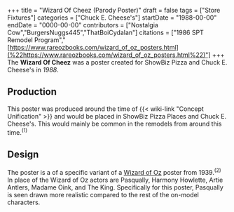 +++
title = "Wizard Of Cheez (Parody Poster)"
draft = false
tags = ["Store Fixtures"]
categories = ["Chuck E. Cheese's"]
startDate = "1988-00-00"
endDate = "0000-00-00"
contributors = ["Nostalgia Cow","BurgersNuggs445","ThatBoiCydalan"]
citations = ["1986 SPT Remodel Program","[https://www.rareozbooks.com/wizard_of_oz_posters.html](%22https://www.rareozbooks.com/wizard_of_oz_posters.html%22)"]
+++
The **Wizard Of Cheez** was a poster created for ShowBiz Pizza and Chuck E. Cheese's in *1988*.

## Production

This poster was produced around the time of {{< wiki-link "Concept Unification" >}} and would be placed in ShowBiz Pizza Places and Chuck E. Cheese's. This would mainly be common in the remodels from around this time.<sup>(1)</sup>

## Design

The poster is a of a specific variant of a [Wizard of Oz](https://en.wikipedia.org/wiki/The_Wizard_of_Oz_(1939_film)) poster from 1939.<sup>(2)</sup>
In place of the Wizard of Oz actors are Pasqually, Harmony Howlette, Artie Antlers, Madame Oink, and The King.
Specifically for this poster, Pasqually is seen drawn more realistic compared to the rest of the on-model characters.
